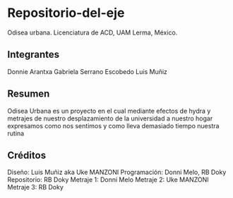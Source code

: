 # Repositorio-del-eje
Odisea urbana. Licenciatura de ACD, UAM Lerma, México.

## Integrantes
Donnie
Arantxa Gabriela Serrano Escobedo
Luis Muñiz

## Resumen
Odisea Urbana es un proyecto en el cual mediante efectos de hydra y metrajes de nuestro desplazamiento de la universidad a nuestro hogar expresamos como nos sentimos y como lleva demasiado tiempo nuestra rutina 

## Créditos

Diseño: Luis Muñiz aka Uke MANZONI
Programación: Donni Melo, RB Doky
Repositorio: RB Doky
Metraje 1: Donni Melo
Metraje 2: Uke MANZONI
Metraje 3: RB Doky
